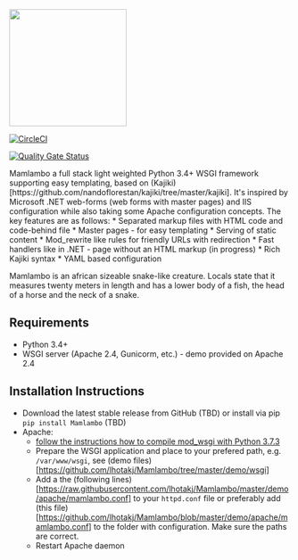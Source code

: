 <img src="https://github.com/lhotakj/Mamlambo/raw/master/doc/assets/title.png" width="210" />

[![CircleCI](https://circleci.com/gh/lhotakj/Mamlambo/tree/master.svg?style=svg)](https://circleci.com/gh/lhotakj/Mamlambo/tree/master)

[![Quality Gate Status](https://sonarcloud.io/api/project_badges/measure?project=Mamlambo&metric=alert_status)](https://sonarcloud.io/dashboard?id=Mamlambo)

<img src="https://github.com/lhotakj/Mamlambo/raw/master/doc/assets/logo-big.png" width="14" align="right" />
Mamlambo a full stack light weighted Python 3.4+ WSGI framework supporting easy templating, based on (Kajiki)[https://github.com/nandoflorestan/kajiki/tree/master/kajiki]. It's inspired by Microsoft .NET web-forms (web forms with master pages) and IIS configuration while also taking some Apache configuration concepts. The key features are as follows:
* Separated markup files with HTML code and code-behind file
* Master pages - for easy templating
* Serving of static content
* Mod_rewrite like rules for friendly URLs with redirection
* Fast handlers like in .NET - page without an HTML markup (in progress)
* Rich Kajiki syntax
* YAML based configuration

Mamlambo is an african sizeable snake-like creature. Locals state that it measures twenty meters in length and has a lower body of a fish, the head of a horse and the neck of a snake. 

## Requirements
- Python 3.4+
- WSGI server (Apache 2.4, Gunicorm, etc.) - demo provided on Apache 2.4

## Installation Instructions
* Download the latest stable release from GitHub (TBD) or install via pip `pip install Mamlambo` (TBD)
* Apache:
    * [follow the instructions how to compile mod_wsgi with Python 3.7.3](https://github.com/lhotakj/enable-wsgi_mod-python37-apache/blob/master/install.yaml)
    * Prepare the WSGI application and place to your prefered path, e.g. `/var/www/wsgi`, see (demo files)[https://github.com/lhotakj/Mamlambo/tree/master/demo/wsgi]
    * Add a the (following lines)[https://raw.githubusercontent.com/lhotakj/Mamlambo/master/demo/apache/mamlambo.conf] to your `httpd.conf` file or preferably add (this file)[https://github.com/lhotakj/Mamlambo/blob/master/demo/apache/mamlambo.conf] to the folder with configuration. Make sure the paths are correct.
    * Restart Apache daemon


